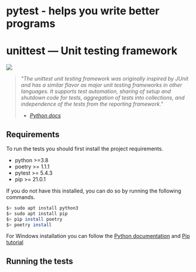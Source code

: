 # pytest - helps you write better programs

# unittest — Unit testing framework

![](https://github.com/lvittor/tdd-with-python/actions/workflows/main.yml/badge.svg?branch=unittest)

> *"The unittest unit testing framework was originally inspired by JUnit and has a similar flavor as major unit testing frameworks in other languages. It supports test automation, sharing of setup and shutdown code for tests, aggregation of tests into collections, and independence of the tests from the reporting framework."*
> - <cite>[Python docs](docs.python.org/3/library/unittest.html)</cite>

## Requirements
To run the tests you should first install the project requirements.
- python >=3.8
- poetry >= 1.1.1
- pytest >= 5.4.3
- pip >= 21.0.1

If you do not have this installed, you can do so by running the following commands. 

```bash
$> sudo apt install python3 
$> sudo apt install pip
$> pip install poetry
$> poetry install
```

For Windows installation you can follow the [Python documentation](https://www.python.org/downloads/) and [Pip tutorial](https://www.liquidweb.com/kb/install-pip-windows/)

## Running the tests
